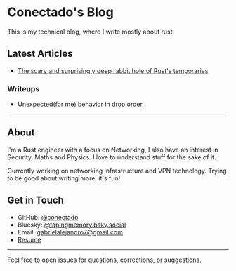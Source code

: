 # Conectado's Blog

This is my technical blog, where I write mostly about rust.

## Latest Articles

* [The scary and surprisingly deep rabbit hole of Rust's temporaries]()

### Writeups

* [Unexpected(for me) behavior in drop order](https://gist.github.com/conectado/25076d49734e692e51b7c5b4f2d3d7ff)

---

## About

I'm a Rust engineer with a focus on Networking, I also have an interest in Security, Maths and Physics. I love to understand stuff for the sake of it.

Currently working on networking infrastructure and VPN technology. Trying to be good about writing more, it's fun!

## Get in Touch

- GitHub: [@conectado](https://github.com/conectado)
- Bluesky: [@tapingmemory.bsky.social](https://bsky.app/profile/tapingmemory.bsky.social)
- Email: [gabrielalejandro7@gmail.com](mailto:gabrielalejandro7@gmail.com)
- [Resume](./resume.md)
---

Feel free to open issues for questions, corrections, or suggestions.
